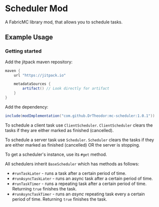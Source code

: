 # Scheduler Mod
A FabricMC library mod, that allows you to schedule tasks.

## Example Usage

### Getting started

Add the jitpack maven repository:
```groovy
maven {
    url "https://jitpack.io"

    metadataSources {
        artifact() // Look directly for artifact
    }
}
```

Add the dependency:
```groovy
include(modImplementation("com.github.DrTheodor:mc-scheduler:1.0.1"))
```

To schedule a client task use `ClientScheduler`. `ClientScheduler` clears the tasks if they are either marked as finished (cancelled).

To schedule a server task use `Scheduler`. `Scheduler` clears the tasks if they are either marked as finished (cancelled) OR the server is stopping.


To get a scheduler's instance, use its `#get` method.

All schedulers inherit `BaseScheduler` which has methods as follows:
- `#runTaskLater` - runs a task after a certain period of time.
- `#runAsyncTaskLater` - runs an async task after a certain period of time.
- `#runTaskTimer` - runs a repeating task after a certain period of time. Returning `true` finishes the task.
- `#runAsyncTaskTimer` - runs an _async_ repeating task every a certain period of time. Returning `true` finishes the task.
